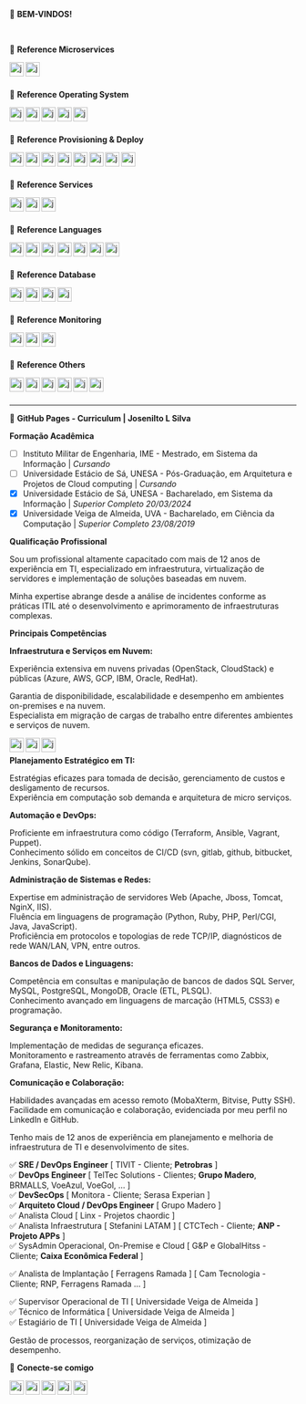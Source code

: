 🚀 **BEM-VINDOS!**


<br>

👻 **Reference Microservices**

[<img title="Kubernetes: Orquestração de containers" align="left" alt="josenilto | Twitter" width="25px" height="25px" src="https://cdn.jsdelivr.net/npm/simple-icons@v4/icons/kubernetes.svg" />][kubernetes]
[<img title="Docker: criando e gerenciando containers" align="left" alt="josenilto | Twitter" width="25px" height="25px" src="https://cdn.jsdelivr.net/npm/simple-icons@v4/icons/docker.svg" />][docker]

<br>
<br>

👻 **Reference Operating System**

[<img title="Red Hat" align="left" alt="josenilto | Twitter" width="25px" height="25px" src="https://cdn.jsdelivr.net/npm/simple-icons@v4/icons/redhat.svg" />][redhat]
[<img title="CentOs" align="left" alt="josenilto | Twitter" width="25px" height="25px" src="https://cdn.jsdelivr.net/npm/simple-icons@v4/icons/centos.svg" />][centos]
[<img title="Debian" align="left" alt="josenilto | Twitter" width="25px" height="25px" src="https://cdn.jsdelivr.net/npm/simple-icons@v4/icons/debian.svg" />][debian]
[<img title="Ubuntu" align="left" alt="josenilto | Twitter" width="25px" height="25px" src="https://cdn.jsdelivr.net/npm/simple-icons@v4/icons/ubuntu.svg" />][ubuntu]
[<img title="Windows" align="left" alt="josenilto | Twitter" width="25px" height="25px" src="https://cdn.jsdelivr.net/npm/simple-icons@v4/icons/microsoft.svg" />][windows]

[docker]: https://www.docker.com
[kubernetes]: https://kubernetes.io
[windows]: https://docs.microsoft.com/en-us/windows/release-information
[redhat]: https://access.redhat.com/articles/3078
[debian]: https://www.debian.org/releases
[centos]: https://www.centos.org/download
[ubuntu]: https://wiki.ubuntu.com/Releases

<br>
<br>


👻 **Reference Provisioning & Deploy**

[<img title="Terraform: automatize a infraestrutura na nuvem" align="left" alt="josenilto | Twitter" width="25px" height="25px" src="https://cdn.jsdelivr.net/npm/simple-icons@v4/icons/terraform.svg" />][terraform]
[<img title="Ansible" align="left" alt="josenilto | Twitter" width="25px" height="25px" src="https://cdn.jsdelivr.net/npm/simple-icons@v4/icons/ansible.svg" />][ansible]
[<img title="Jenkins" align="left" alt="josenilto | Twitter" width="25px" height="25px" src="https://cdn.jsdelivr.net/npm/simple-icons@v4/icons/jenkins.svg" />][jenkins]
[<img title="Github" align="left" alt="josenilto | Twitter" width="25px" height="25px" src="https://cdn.jsdelivr.net/npm/simple-icons@v4/icons/github.svg" />][github]
[<img title="SonarQube" align="left" alt="josenilto | Twitter" width="25px" height="25px" src="https://cdn.jsdelivr.net/npm/simple-icons@v4/icons/sonarqube.svg" />][sonarqube]
[<img title="Vagrant" align="left" alt="josenilto | Twitter" width="25px" height="25px" src="https://cdn.jsdelivr.net/npm/simple-icons@v4/icons/vagrant.svg" />][vagrant]
[<img title="Puppet" align="left" alt="josenilto | Twitter" width="25px" height="25px" src="https://cdn.jsdelivr.net/npm/simple-icons@v4/icons/puppet.svg" />][puppet]
[<img title="Harbor" align="left" alt="josenilto | Twitter" width="25px" height="25px" src="https://cdn.jsdelivr.net/npm/simple-icons@v4/icons/harbor.svg" />][harbor]

[vagrant]: https://www.vagrantup.com/downloads.html
[ansible]: https://docs.ansible.com/ansible/latest/index.html
[terraform]: https://www.terraform.io/downloads.html
[jenkins]: https://www.jenkins.io
[github]: https://github.com
[sonarqube]: https://www.sonarqube.org/downloads
[puppet]: https://puppet.com/docs/puppet/7.1/release_notes_puppet.html
[harbor]: https://goharbor.io

<br>
<br>


👻 **Reference Services**

[<img title="Apache" align="left" alt="josenilto | Twitter" width="25px" height="25px" src="https://cdn.jsdelivr.net/npm/simple-icons@v4/icons/apache.svg" />][apache]
[<img title="Apache Hive" align="left" alt="josenilto | Twitter" width="25px" height="25px" src="https://cdn.jsdelivr.net/npm/simple-icons@v4/icons/apachehive.svg" />][apachehive]
[<img title="Nginx" align="left" alt="josenilto | Twitter" width="25px" height="25px" src="https://cdn.jsdelivr.net/npm/simple-icons@v4/icons/nginx.svg" />][nginx]

[apache]: https://httpd.apache.org/dev/release.html
[apachehive]: http://www.apache.org/dyn/closer.cgi/hive/
[nginx]: https://nginx.org

<br>
<br>


👻 **Reference Languages**

[<img title="HTML" align="left" alt="josenilto | Twitter" width="25px" height="25px" src="https://cdn.jsdelivr.net/npm/simple-icons@v4/icons/html5.svg" />][html]
[<img title="CSS" align="left" alt="josenilto | Twitter" width="25px" height="25px" src="https://cdn.jsdelivr.net/npm/simple-icons@v4/icons/css3.svg" />][css]
[<img title="Php" align="left" alt="josenilto | Twitter" width="25px" height="25px" src="https://cdn.jsdelivr.net/npm/simple-icons@v4/icons/php.svg" />][php]
[<img title="Java" align="left" alt="josenilto | Twitter" width="25px" height="25px" src="https://cdn.jsdelivr.net/npm/simple-icons@v4/icons/java.svg" />][java]
[<img title="Bootstrap" align="left" alt="josenilto | Twitter" width="25px" height="25px" src="https://cdn.jsdelivr.net/npm/simple-icons@v4/icons/bootstrap.svg" />][bootstrap]
[<img title="Python" align="left" alt="josenilto | Twitter" width="25px" height="25px" src="https://cdn.jsdelivr.net/npm/simple-icons@v4/icons/python.svg" />][python]
[<img title="Gnu Bash" align="left" alt="josenilto | Twitter" width="25px" height="25px" src="https://cdn.jsdelivr.net/npm/simple-icons@v4/icons/gnubash.svg" />][gnubash]

[html]: https://www.w3.org/2014/10/html5-rec.html.en
[css]: https://www.w3.org/Style/CSS20/
[php]: https://www.php.net/releases/index.php
[java]: https://www.oracle.com/java/technologies/javase-downloads.html
[bootstrap]: https://getbootstrap.com/docs/versions
[python]: https://www.python.org/downloads
[gnubash]: https://www.gnu.org/software/bash/manual/bash.html

<br>
<br>


👻 **Reference Database**

[<img title="Microsoft SQL Server" align="left" alt="josenilto | Twitter" width="25px" height="25px" src="https://cdn.jsdelivr.net/npm/simple-icons@v4/icons/microsoftsqlserver.svg" />][microsoftsqlserver]
[<img title="MySQL" align="left" alt="josenilto | Twitter" width="25px" height="25px" src="https://cdn.jsdelivr.net/npm/simple-icons@v4/icons/mysql.svg" />][mysql]
[<img title="PostgreSQL" align="left" alt="josenilto | Twitter" width="25px" height="25px" src="https://cdn.jsdelivr.net/npm/simple-icons@v4/icons/postgresql.svg" />][postgresql]
[<img title="mongoDB" align="left" alt="josenilto | Twitter" width="25px" height="25px" src="https://cdn.jsdelivr.net/npm/simple-icons@v4/icons/mongodb.svg" />][mongodb]

[microsoftsqlserver]: https://www.microsoft.com/en-gb/sql-server/sql-server-downloads
[mysql]: https://dev.mysql.com/doc/relnotes
[postgresql]: https://www.postgresql.org/docs/release
[mongodb]: https://docs.mongodb.com/manual/release-notes

<br>
<br>


👻 **Reference Monitoring**

[<img title="Grafana" align="left" alt="josenilto | Twitter" width="25px" height="25px" src="https://cdn.jsdelivr.net/npm/simple-icons@v4/icons/grafana.svg" />][grafana]
[<img title="Prometheus" align="left" alt="josenilto | Twitter" width="25px" height="25px" src="https://cdn.jsdelivr.net/npm/simple-icons@v4/icons/prometheus.svg" />][prometheus]
[<img title="Graylog" align="left" alt="josenilto | Twitter" width="25px" height="25px" src="https://cdn.jsdelivr.net/npm/simple-icons@v4/icons/graylog.svg" />][prometheus]

[grafana]: https://grafana.com/docs/grafana/latest/release-notes/
[prometheus]: https://prometheus.io/docs/introduction/release-cycle/
[graylog]: https://www.graylog.org/releases

<br>
<br>


👻 **Reference Others**

[<img title="Webmin" align="left" alt="josenilto | Twitter" width="25px" height="25px" src="https://cdn.jsdelivr.net/npm/simple-icons@v4/icons/webmin.svg" />][webmin]
[<img title="PFsense" align="left" alt="josenilto | Twitter" width="25px" height="25px" src="https://cdn.jsdelivr.net/npm/simple-icons@v4/icons/pfsense.svg" />][pfsense]

[<img title="Laravel" align="left" alt="josenilto | Twitter" width="25px" height="25px" src="https://cdn.jsdelivr.net/npm/simple-icons@v4/icons/laravel.svg" />][laravel]
[<img title="Codeigniter" align="left" alt="josenilto | Twitter" width="25px" height="25px" src="https://cdn.jsdelivr.net/npm/simple-icons@v4/icons/codeigniter.svg" />][codeigniter]
[<img title="Drupal" align="left" alt="josenilto | Twitter" width="25px" height="25px" src="https://cdn.jsdelivr.net/npm/simple-icons@v4/icons/drupal.svg" />][drupal]
[<img title="WordPress" align="left" alt="josenilto | Twitter" width="25px" height="25px" src="https://cdn.jsdelivr.net/npm/simple-icons@v4/icons/wordpress.svg" />][wordpress]

[webmin]: https://www.webmin.com
[pfsense]: https://www.pfsense.org/download

[laravel]: https://laravel.com/docs/5.5/releases
[codeigniter]: https://codeigniter.com/download
[drupal]: https://www.drupal.org/project/drupal/releases
[wordpress]: https://wordpress.org/download/releases

<br>
<br>

---

📝 **GitHub Pages - Curriculum | Josenilto L Silva**

**Formação Acadêmica**

- [ ] Instituto Militar de Engenharia, IME - Mestrado, em Sistema da Informação | *Cursando*
- [ ] Universidade Estácio de Sá, UNESA - Pós-Graduação, em Arquitetura e Projetos de Cloud computing | *Cursando*  
- [x] Universidade Estácio de Sá, UNESA - Bacharelado, em Sistema da Informação | **Superior Completo* *20/03/2024**  
- [x] Universidade Veiga de Almeida, UVA - Bacharelado, em Ciência da Computação | **Superior Completo* *23/08/2019**

**Qualificação Profissional**

Sou um profissional altamente capacitado com mais de 12 anos de experiência em TI, especializado em infraestrutura, virtualização de servidores e implementação de soluções baseadas em nuvem.<br>

Minha expertise abrange desde a análise de incidentes conforme as práticas ITIL até o desenvolvimento e aprimoramento de infraestruturas complexas. 

**Principais Competências**

**Infraestrutura e Serviços em Nuvem:**

Experiência extensiva em nuvens privadas (OpenStack, CloudStack) e públicas (Azure, AWS, GCP, IBM, Oracle, RedHat).<br>

Garantia de disponibilidade, escalabilidade e desempenho em ambientes on-premises e na nuvem.<br>
Especialista em migração de cargas de trabalho entre diferentes ambientes e serviços de nuvem.
<br>

[<img title="Amazon" align="left" alt="josenilto | Twitter" width="25px" height="25px" src="https://cdn.jsdelivr.net/npm/simple-icons@v4/icons/amazonaws.svg" />][amazon]
[<img title="Microsoft Azure" align="left" alt="josenilto | Twitter" width="25px" height="25px" src="https://cdn.jsdelivr.net/npm/simple-icons@v4/icons/microsoftazure.svg" />][microsoftazure]
[<img title="Google Cloud" align="left" alt="josenilto | Twitter" width="25px" height="25px" src="https://cdn.jsdelivr.net/npm/simple-icons@v4/icons/googlecloud.svg" />][googlecloud]

[amazon]: https://aws.amazon.com/pt
[microsoftazure]: https://azure.microsoft.com/pt-br
[googlecloud]: https://cloud.google.com   

<br>

**Planejamento Estratégico em TI:**

Estratégias eficazes para tomada de decisão, gerenciamento de custos e desligamento de recursos.<br>
Experiência em computação sob demanda e arquitetura de micro serviços.

**Automação e DevOps:**

Proficiente em infraestrutura como código (Terraform, Ansible, Vagrant, Puppet).<br>
Conhecimento sólido em conceitos de CI/CD (svn, gitlab, github, bitbucket, Jenkins, SonarQube).

**Administração de Sistemas e Redes:**

Expertise em administração de servidores Web (Apache, Jboss, Tomcat, NginX, IIS).<br>
Fluência em linguagens de programação (Python, Ruby, PHP, Perl/CGI, Java, JavaScript).<br>
Proficiência em protocolos e topologias de rede TCP/IP, diagnósticos de rede WAN/LAN, VPN, entre outros.

**Bancos de Dados e Linguagens:**

Competência em consultas e manipulação de bancos de dados SQL Server, MySQL, PostgreSQL, MongoDB, Oracle (ETL, PLSQL).<br>
Conhecimento avançado em linguagens de marcação (HTML5, CSS3) e programação.

**Segurança e Monitoramento:**

Implementação de medidas de segurança eficazes.<br>
Monitoramento e rastreamento através de ferramentas como Zabbix, Grafana, Elastic, New Relic, Kibana.

**Comunicação e Colaboração:**

Habilidades avançadas em acesso remoto (MobaXterm, Bitvise, Putty SSH).<br>
Facilidade em comunicação e colaboração, evidenciada por meu perfil no LinkedIn e GitHub.

Tenho mais de 12 anos de experiência em planejamento e melhoria de infraestrutura de TI e desenvolvimento de sites. 

✅ **SRE / DevOps Engineer** [ TIVIT - Cliente; **Petrobras** ]     
✅ **DevOps Engineer** [ TelTec Solutions - Clientes; **Grupo Madero**, BRMALLS, VoeAzul, VoeGol, ... ]     
✅ **DevSecOps** [ Monitora - Cliente; Serasa Experian ]     
✅ **Arquiteto Cloud / DevOps Engineer** [ Grupo Madero ]     
✅ Analista Cloud  [ Linx - Projetos chaordic ]    
✅ Analista Infraestrutura [ Stefanini LATAM ] [ CTCTech - Cliente; **ANP - Projeto APPs** ]    
✅ SysAdmin Operacional, On-Premise e Cloud [ G&P e GlobalHitss - Cliente; **Caixa Econômica Federal** ] 

✅ Analista de Implantação [ Ferragens Ramada ] [ Cam Tecnologia - Cliente; RNP, Ferragens Ramada ... ]    

✅ Supervisor Operacional de TI [ Universidade Veiga de Almeida ]    
✅ Técnico de Informática [ Universidade Veiga de Almeida ]    
✅ Estagiário de TI [ Universidade Veiga de Almeida ] 

Gestão de processos, reorganização de serviços, otimização de desempenho.

🤙 **Conecte-se comigo**

[<img title="WhatsApp" align="left" alt="josenilto | Twitter" width="25px" height="25px" src="https://cdn.jsdelivr.net/npm/simple-icons@v4/icons/whatsapp.svg" />][whatsapp]
[<img title="Linkedin" align="left" alt="josenilto | LinkedIn" width="25px" height="25px" src="https://cdn.jsdelivr.net/npm/simple-icons@v4/icons/linkedin.svg" />][linkedin]
[<img title="Usuporte" align="left" alt="josenilto | Site" height="25px" src="https://img.shields.io/website?label=usuporte.com.br&style=for-the-badge&url=https://usuporte.com.br" />][websiteusuporte]

[<img title="Josenilto" align="left" alt="josenilto | Site" height="25px" src="https://img.shields.io/website?label=josenilto.eti.br&style=for-the-badge&url=https://josenilto.eti.br" />][websitejosenilto]

[<img title="Josenilto" align="left" alt="josenilto | Site" height="25px" src="https://img.shields.io/website?label=hub.docker.com/u/josenilto&style=for-the-badge&url=https://hub.docker.com/u/josenilto" />][websitehubdocker]

[whatsapp]: https://api.whatsapp.com/send?phone=5521981918601&text=Ol%C3%A1%20bem-vindo!%20Ao%20whatsapp%20do%20Josenilto
[linkedin]: https://br.linkedin.com/in/josenilto?trk=profile-badge
[websitejosenilto]: https://www.josenilto.eti.br
[websiteusuporte]: https://www.usuporte.com.br
[websitehubdocker]: https://hub.docker.com/u/josenilto
